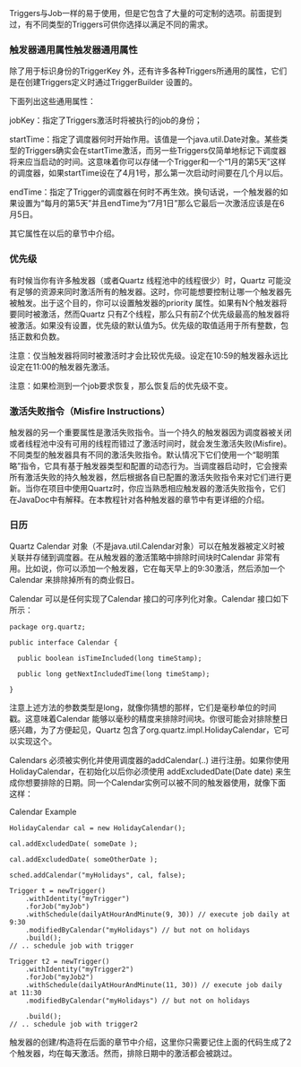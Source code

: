 Triggers与Job一样的易于使用，但是它包含了大量的可定制的选项。前面提到过，有不同类型的Triggers可供你选择以满足不同的需求。

### 触发器通用属性触发器通用属性
除了用于标识身份的TriggerKey 外，还有许多各种Triggers所通用的属性，它们是在创建Triggers定义时通过TriggerBuilder 设置的。

下面列出这些通用属性：

jobKey：指定了Triggers激活时将被执行的job的身份；

startTime：指定了调度器何时开始作用。该值是一个java.util.Date对象。某些类型的Triggers确实会在startTime激活，而另一些Triggers仅简单地标记下调度器将来应当启动的时间。这意味着你可以存储一个Trigger和一个“1月的第5天”这样的调度器，如果startTime设在了4月1号，那么第一次启动时间要在几个月以后。

endTime：指定了Trigger的调度器在何时不再生效。换句话说，一个触发器的如果设置为“每月的第5天”并且endTime为“7月1日”那么它最后一次激活应该是在6月5日。

其它属性在以后的章节中介绍。

### 优先级
有时候当你有许多触发器（或者Quartz 线程池中的线程很少）时，Quartz 可能没有足够的资源来同时激活所有的触发器。这时，你可能想要控制让哪一个触发器先被触发。出于这个目的，你可以设置触发器的priority 属性。如果有N个触发器将要同时被激活，然而Quartz 只有Z个线程，那么只有前Z个优先级最高的触发器将被激活。如果没有设置，优先级的默认值为5。优先级的取值适用于所有整数，包括正数和负数。

注意：仅当触发器将同时被激活时才会比较优先级。设定在10:59的触发器永远比设定在11:00的触发器先激活。

注意：如果检测到一个job要求恢复，那么恢复后的优先级不变。

### 激活失败指令（Misfire Instructions）
触发器的另一个重要属性是激活失败指令。当一个持久的触发器因为调度器被关闭或者线程池中没有可用的线程而错过了激活时间时，就会发生激活失败(Misfire)。不同类型的触发器具有不同的激活失败指令。默认情况下它们使用一个“聪明策略”指令，它具有基于触发器类型和配置的动态行为。当调度器启动时，它会搜索所有激活失败的持久触发器，然后根据各自已配置的激活失败指令来对它们进行更新。当你在项目中使用Quartz时，你应当熟悉相应触发器的激活失败指令，它们在JavaDoc中有解释。在本教程针对各种触发器的章节中有更详细的介绍。

### 日历
Quartz Calendar 对象（不是java.util.Calendar对象）可以在触发器被定义时被关联并存储到调度器。在从触发器的激活策略中排除时间块时Calendar 非常有用。比如说，你可以添加一个触发器，它在每天早上的9:30激活，然后添加一个Calendar 来排除掉所有的商业假日。

Calendar 可以是任何实现了Calendar 接口的可序列化对象。Calendar 接口如下所示：
```
package org.quartz;

public interface Calendar {

  public boolean isTimeIncluded(long timeStamp);

  public long getNextIncludedTime(long timeStamp);

}
```
注意上述方法的参数类型是long，就像你猜想的那样，它们是毫秒单位的时间戳。这意味着Calendar 能够以毫秒的精度来排除时间块。你很可能会对排除整日感兴趣，为了方便起见，Quartz 包含了org.quartz.impl.HolidayCalendar，它可以实现这个。

Calendars 必须被实例化并使用调度器的addCalendar(..) 进行注册。如果你使用HolidayCalendar，在初始化以后你必须使用 addExcludedDate(Date date) 来生成你想要排除的日期。同一个Calendar实例可以被不同的触发器使用，就像下面这样：

Calendar Example

```
HolidayCalendar cal = new HolidayCalendar();

cal.addExcludedDate( someDate );

cal.addExcludedDate( someOtherDate );

sched.addCalendar("myHolidays", cal, false);

Trigger t = newTrigger()
    .withIdentity("myTrigger")
    .forJob("myJob")
    .withSchedule(dailyAtHourAndMinute(9, 30)) // execute job daily at 9:30
    .modifiedByCalendar("myHolidays") // but not on holidays
    .build();
// .. schedule job with trigger

Trigger t2 = newTrigger()
    .withIdentity("myTrigger2")
    .forJob("myJob2")
    .withSchedule(dailyAtHourAndMinute(11, 30)) // execute job daily at 11:30
    .modifiedByCalendar("myHolidays") // but not on holidays

    .build();
// .. schedule job with trigger2
```
触发器的创建/构造将在后面的章节中介绍，这里你只需要记住上面的代码生成了2个触发器，均在每天激活。然而，排除日期中的激活都会被跳过。
